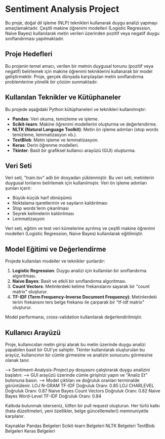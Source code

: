 # Sentiment Analysis Project

Bu proje, doğal dil işleme (NLP) teknikleri kullanarak duygu analizi yapmayı amaçlamaktadır. Çeşitli makine öğrenimi modelleri (Logistic Regression, Naive Bayes) kullanılarak metin verileri üzerinden pozitif veya negatif duygu sınıflandırması yapılmaktadır.

## Proje Hedefleri

Bu projenin temel amacı, verilen bir metnin duygusal tonunu (pozitif veya negatif) belirlemek için makine öğrenimi tekniklerini kullanarak bir model geliştirmektir. Proje, gerçek dünyada karşılaşılan metin sınıflandırma problemlerine yönelik bir çözüm sunmaktadır.

## Kullanılan Teknikler ve Kütüphaneler

Bu projede aşağıdaki Python kütüphaneleri ve teknikleri kullanılmıştır:

- **Pandas**: Veri okuma, temizleme ve işleme.
- **Scikit-learn**: Makine öğrenimi modellerini oluşturma ve değerlendirme.
- **NLTK (Natural Language Toolkit)**: Metin ön işleme adımları (stop words temizleme, lemmatizasyon vb.).
- **TextBlob**: Metin işleme ve lemmatizasyon.
- **Keras**: Derin öğrenme modelleri.
- **Tkinter**: Basit bir grafiksel kullanıcı arayüzü (GUI) oluşturma.

## Veri Seti

Veri seti, "train.tsv" adlı bir dosyadan yüklenmiştir. Bu veri seti, metinlerin duygusal tonlarını belirlemek için kullanılmıştır. Veri ön işleme adımları şunları içerir:

- Büyük-küçük harf dönüşümü
- Noktalama işaretlerinin ve sayıların kaldırılması
- Stop words'lerin çıkarılması
- Seyrek kelimelerin kaldırılması
- Lemmatizasyon

Veri seti, eğitim ve test veri kümelerine ayrılmış ve çeşitli makine öğrenimi modelleri (Logistic Regression, Naive Bayes) kullanılarak eğitilmiştir.

## Model Eğitimi ve Değerlendirme

Projede kullanılan modeller ve teknikler şunlardır:

1. **Logistic Regression**: Duygu analizi için kullanılan bir sınıflandırma algoritması.
2. **Naive Bayes**: Basit ve etkili bir sınıflandırma algoritması.
3. **Count Vectors**: Metinlerdeki kelime frekanslarını sayarak bir "count matrix" oluşturur.
4. **TF-IDF (Term Frequency-Inverse Document Frequency)**: Metinlerdeki terim frekansını ters belge frekansı ile çarparak bir "tf-idf matrix" oluşturur.

Model performansı, cross-validation kullanılarak değerlendirilmiştir. 

## Kullanıcı Arayüzü

Proje, kullanıcıdan metin girişi alarak bu metin üzerinde duygu analizi yapabilen basit bir GUI'ye sahiptir. Tkinter kullanılarak oluşturulan bu arayüz, kullanıcının bir cümle girmesine ve analizin sonucunu görmesine olanak tanır.

--> Sentiment-Analysis-Project.py dosyasını çalıştırarak duygu analizini başlatın:
--> GUI arayüzü üzerinde cümle girişinizi yapın ve "Analiz Et" butonuna basın.
--> Model çıktıları ve doğruluk oranları terminalde görüntülenir.
LOJ N-GRAM TF-IDF Doğruluk Oranı: 0.85
LOJ CHARLEVEL Doğruluk Oranı: 0.87
Naive Bayes Count Vectors Doğruluk Oranı: 0.82
Naive Bayes Word-Level TF-IDF Doğruluk Oranı: 0.84

Katkıda bulunmak isterseniz, lütfen bir pull request oluşturun. Her türlü katkı (hata düzeltmeleri, yeni özellikler, belge güncellemeleri) memnuniyetle karşılanır.

Kaynaklar
Pandas Belgeleri
Scikit-learn Belgeleri
NLTK Belgeleri
TextBlob Belgeleri
Keras Belgeleri
